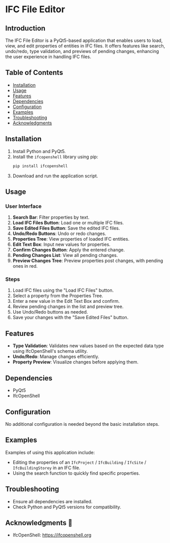# IFC File Editor

## Introduction

The IFC File Editor is a PyQt5-based application that enables users to load, view, and edit properties of entities in IFC files. It offers features like search, undo/redo, type validation, and previews of pending changes, enhancing the user experience in handling IFC files.

## Table of Contents

- [Installation](#installation)
- [Usage](#usage)
- [Features](#features)
- [Dependencies](#dependencies)
- [Configuration](#configuration)
- [Examples](#examples)
- [Troubleshooting](#troubleshooting)
- [Acknowledgments](#acknowledgments-)


## Installation

1. Install Python and PyQt5.
2. Install the `ifcopenshell` library using pip:
   ```bash
   pip install ifcopenshell
   ```
3. Download and run the application script.

## Usage

### User Interface

1. **Search Bar**: Filter properties by text.
2. **Load IFC Files Button**: Load one or multiple IFC files.
3. **Save Edited Files Button**: Save the edited IFC files.
4. **Undo/Redo Buttons**: Undo or redo changes.
5. **Properties Tree**: View properties of loaded IFC entities.
6. **Edit Text Box**: Input new values for properties.
7. **Confirm Changes Button**: Apply the entered change.
8. **Pending Changes List**: View all pending changes.
9. **Preview Changes Tree**: Preview properties post changes, with pending ones in red.

### Steps

1. Load IFC files using the "Load IFC Files" button.
2. Select a property from the Properties Tree.
3. Enter a new value in the Edit Text Box and confirm.
4. Review pending changes in the list and preview tree.
5. Use Undo/Redo buttons as needed.
6. Save your changes with the "Save Edited Files" button.

## Features

- **Type Validation**: Validates new values based on the expected data type using IfcOpenShell's schema utility.
- **Undo/Redo**: Manage changes efficiently.
- **Property Preview**: Visualize changes before applying them.

## Dependencies

- PyQt5
- IfcOpenShell

## Configuration

No additional configuration is needed beyond the basic installation steps.

## Examples

Examples of using this application include:

- Editing the properties of an `IfcProject` / `IfcBuilding` / `IfcSite` / `IfcBuildingStorey` in an IFC file.
- Using the search function to quickly find specific properties.

## Troubleshooting

- Ensure all dependencies are installed.
- Check Python and PyQt5 versions for compatibility.

## Acknowledgments 👏

- IfcOpenShell: https://ifcopenshell.org